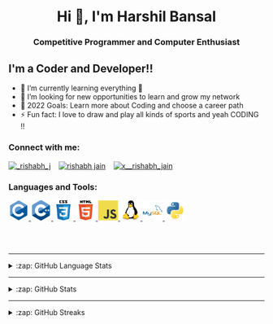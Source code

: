 <h1 align="center">Hi 👋, I'm Harshil Bansal</h1>
<h3 align="center">Competitive Programmer and Computer Enthusiast</h3>

## I'm a Coder and Developer!!

- 🌱 I’m currently learning everything 🤣
- 👯 I’m looking for new opportunities to learn and grow my network
- 🥅 2022 Goals: Learn more about Coding and choose a career path
- ⚡ Fun fact: I love to draw and play all kinds of sports and yeah CODING !!

### Connect with me:
<a href="https://twitter.com/HarshilBansal13" target="blank"><img align="center" src="https://raw.githubusercontent.com/rahuldkjain/github-profile-readme-generator/master/src/images/icons/Social/twitter.svg" alt="_rishabh_j" height="30" width="40" /></a>
&nbsp;&nbsp;
<a href="https://www.linkedin.com/in/harshil-bansal-161949220/" target="blank"><img align="center" src="https://raw.githubusercontent.com/rahuldkjain/github-profile-readme-generator/master/src/images/icons/Social/linked-in-alt.svg" alt="rishabh jain" height="30" width="40" /></a>
&nbsp;&nbsp;
<a href="https://www.instagram.com/harshil_b_/" target="blank"><img align="center" src="https://raw.githubusercontent.com/rahuldkjain/github-profile-readme-generator/master/src/images/icons/Social/instagram.svg" alt="x__rishabh_jain" height="30" width="40" /></a>

### Languages and Tools:
<p align="left"> 
<a href="https://www.cprogramming.com/" target="_blank" rel="noreferrer"> <img src="https://raw.githubusercontent.com/devicons/devicon/master/icons/c/c-original.svg" alt="c" width="40" height="40"/> </a>
<a href="https://www.w3schools.com/cpp/" target="_blank" rel="noreferrer"> <img src="https://raw.githubusercontent.com/devicons/devicon/master/icons/cplusplus/cplusplus-original.svg" alt="cplusplus" width="40" height="40"/> </a> 
<a href="https://www.w3schools.com/css/" target="_blank" rel="noreferrer"> <img src="https://raw.githubusercontent.com/devicons/devicon/master/icons/css3/css3-original-wordmark.svg" alt="css3" width="40" height="40"/> </a>
<a href="https://www.w3.org/html/" target="_blank" rel="noreferrer"> <img src="https://raw.githubusercontent.com/devicons/devicon/master/icons/html5/html5-original-wordmark.svg" alt="html5" width="40" height="40"/> </a>
<a href="https://developer.mozilla.org/en-US/docs/Web/JavaScript" target="_blank" rel="noreferrer"> <img src="https://raw.githubusercontent.com/devicons/devicon/master/icons/javascript/javascript-original.svg" alt="javascript" width="40" height="40"/> </a>
<a href="https://www.linux.org/" target="_blank" rel="noreferrer"> <img src="https://raw.githubusercontent.com/devicons/devicon/master/icons/linux/linux-original.svg" alt="linux" width="40" height="40"/> </a> 
<a href="https://www.mysql.com/" target="_blank" rel="noreferrer"> <img src="https://raw.githubusercontent.com/devicons/devicon/master/icons/mysql/mysql-original-wordmark.svg" alt="mysql" width="40" height="40"/> </a> 
<a href="https://www.python.org" target="_blank" rel="noreferrer"> <img src="https://raw.githubusercontent.com/devicons/devicon/master/icons/python/python-original.svg" alt="python" width="40" height="40"/> </a> </p>
<br />
<br />

---


<details>
  <summary>:zap: GitHub Language Stats</summary>

  <img align="left" src="https://github-readme-stats.vercel.app/api/top-langs?username=Harshil-1234&show_icons=true&locale=en&layout=compact" alt="Harshil-1234" />

</details>



---

<details>
  <summary>:zap: GitHub Stats</summary>

  <img align="left" alt="Harshil's GitHub Stats" src="https://github-readme-stats.vercel.app/api?username=Harshil-1234&show_icons=true&hide_border=false&title_color=ff652f&icon_color=FFE400&bg_color=09131B&text_color=ffffff&border_color=0c1a25" alt="Harshil-1234" />

</details>



---

<details>
  <summary>:zap: GitHub Streaks</summary>

<img align="left" src="https://github-readme-streak-stats.herokuapp.com/?user=Harshil-1234&" alt="Harshil-1234" />

</details>
